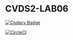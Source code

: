 # CVDS2-LAB06

[![Codacy Badge](https://api.codacy.com/project/badge/Grade/482cf05ca82243a4b23e3eb433e03309)](https://app.codacy.com/gh/Ricardo1335/CVDS2-LAB06?utm_source=github.com&utm_medium=referral&utm_content=Ricardo1335/CVDS2-LAB06&utm_campaign=Badge_Grade_Settings)

[![CircleCI](https://circleci.com/gh/Ricardo1335/CVDS2-LAB06.svg?style=svg)](https://circleci.com/gh/Ricardo1335/CVDS2-LAB06)
